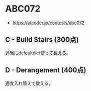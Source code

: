 # ABC072
* https://atcoder.jp/contests/abc072


## C - Build Stairs (300点)
適当にdefaultdict使って数える。


## D - Derangement (400点)
適宜入れ替えて数える。

